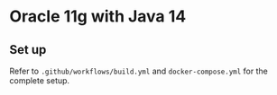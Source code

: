 # Oracle 11g with Java 14

## Set up

Refer to `.github/workflows/build.yml` and `docker-compose.yml` for the complete setup. 
